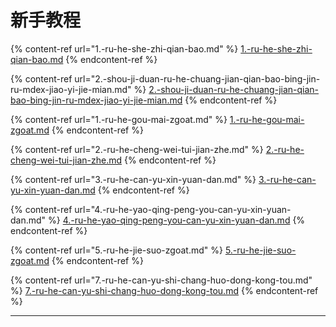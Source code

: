 # 新手教程

{% content-ref url="1.-ru-he-she-zhi-qian-bao.md" %}
[1.-ru-he-she-zhi-qian-bao.md](1.-ru-he-she-zhi-qian-bao.md)
{% endcontent-ref %}

{% content-ref url="2.-shou-ji-duan-ru-he-chuang-jian-qian-bao-bing-jin-ru-mdex-jiao-yi-jie-mian.md" %}
[2.-shou-ji-duan-ru-he-chuang-jian-qian-bao-bing-jin-ru-mdex-jiao-yi-jie-mian.md](2.-shou-ji-duan-ru-he-chuang-jian-qian-bao-bing-jin-ru-mdex-jiao-yi-jie-mian.md)
{% endcontent-ref %}

{% content-ref url="1.-ru-he-gou-mai-zgoat.md" %}
[1.-ru-he-gou-mai-zgoat.md](1.-ru-he-gou-mai-zgoat.md)
{% endcontent-ref %}

{% content-ref url="2.-ru-he-cheng-wei-tui-jian-zhe.md" %}
[2.-ru-he-cheng-wei-tui-jian-zhe.md](2.-ru-he-cheng-wei-tui-jian-zhe.md)
{% endcontent-ref %}

{% content-ref url="3.-ru-he-can-yu-xin-yuan-dan.md" %}
[3.-ru-he-can-yu-xin-yuan-dan.md](3.-ru-he-can-yu-xin-yuan-dan.md)
{% endcontent-ref %}

{% content-ref url="4.-ru-he-yao-qing-peng-you-can-yu-xin-yuan-dan.md" %}
[4.-ru-he-yao-qing-peng-you-can-yu-xin-yuan-dan.md](4.-ru-he-yao-qing-peng-you-can-yu-xin-yuan-dan.md)
{% endcontent-ref %}

{% content-ref url="5.-ru-he-jie-suo-zgoat.md" %}
[5.-ru-he-jie-suo-zgoat.md](5.-ru-he-jie-suo-zgoat.md)
{% endcontent-ref %}

{% content-ref url="7.-ru-he-can-yu-shi-chang-huo-dong-kong-tou.md" %}
[7.-ru-he-can-yu-shi-chang-huo-dong-kong-tou.md](7.-ru-he-can-yu-shi-chang-huo-dong-kong-tou.md)
{% endcontent-ref %}



****
